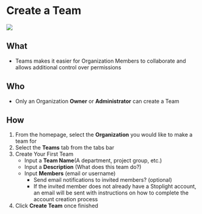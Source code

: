 # Create a Team 

![](../../assets/gifs/team-create.gif)

## What 
* Teams makes it easier for Organization Members to collaborate and allows additional control over permissions 

## Who
* Only an Organization **Owner** or **Administrator** can create a Team

## How
1. From the homepage, select the **Organization** you would like to make a team for 
2. Select the **Teams** tab from the tabs bar 
3. Create Your First Team 
    * Input a **Team Name**(A department, project group, etc.)  
    * Input a **Description** (What does this team do?) 
    * Input **Members** (email or username)
        * Send email notifications to invited members? (optional) 
        * If the invited member does not already have a Stoplight account, an email will be sent with instructions on how to complete the account creation process 
4. Click **Create Team** once finished 

